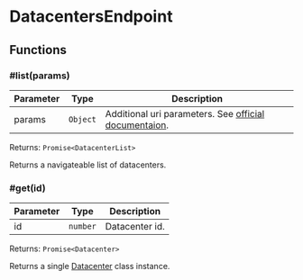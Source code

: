 # DatacentersEndpoint

## Functions

### \#list(params)

| Parameter | Type     | Description                                                                                                    |
| --------- | -------- | -------------------------------------------------------------------------------------------------------------- |
| params    | `Object` | Additional uri parameters. See [official documentaion](https://docs.hetzner.cloud/#resources-datacenters-get). |

Returns: `Promise<DatacenterList>`

Returns a navigateable list of datacenters.

### \#get(id)

| Parameter | Type     | Description     |
| --------- | -------- | --------------- |
| id        | `number` | Datacenter id.  |

Returns: `Promise<Datacenter>`

Returns a single [Datacenter](../datacenters/datacenter.md) class instance.
